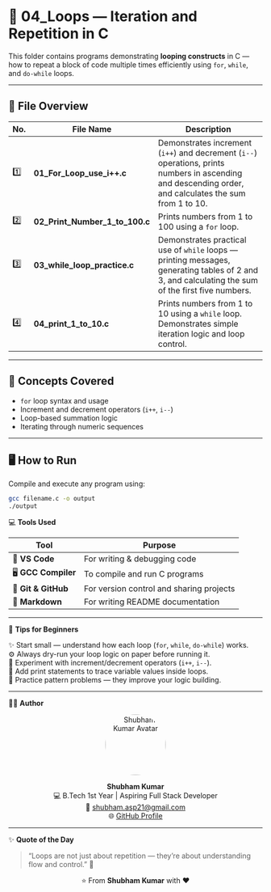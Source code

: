 # 🔁 04_Loops — Iteration and Repetition in C  

This folder contains programs demonstrating **looping constructs** in C — how to repeat a block of code multiple times efficiently using `for`, `while`, and `do-while` loops.  

---

## 📂 File Overview  

| No. | File Name | Description |
|-----|------------|--------------|
| 1️⃣ | **01_For_Loop_use_i++.c** | Demonstrates increment (`i++`) and decrement (`i--`) operations, prints numbers in ascending and descending order, and calculates the sum from 1 to 10. |
| 2️⃣ | **02_Print_Number_1_to_100.c** | Prints numbers from 1 to 100 using a `for` loop. |
| 3️⃣ | **03_while_loop_practice.c** | Demonstrates practical use of `while` loops — printing messages, generating tables of 2 and 3, and calculating the sum of the first five numbers. |
| 4️⃣ | **04_print_1_to_10.c** | Prints numbers from 1 to 10 using a `while` loop. Demonstrates simple iteration logic and loop control. |


---

## 🧩 Concepts Covered  
- `for` loop syntax and usage  
- Increment and decrement operators (`i++`, `i--`)  
- Loop-based summation logic  
- Iterating through numeric sequences  

---

## 🖥️ How to Run  

Compile and execute any program using:  
```bash
gcc filename.c -o output
./output
```

💻 **Tools Used**

| Tool | Purpose |
|------|----------|
| 🧠 **VS Code** | For writing & debugging code |
| 🖥️ **GCC Compiler** | To compile and run C programs |
| 🐙 **Git & GitHub** | For version control and sharing projects |
| 📘 **Markdown** | For writing README documentation |

---

🔰 **Tips for Beginners**

✨ Start small — understand how each loop (`for`, `while`, `do-while`) works.  
⚙️ Always dry-run your loop logic on paper before running it.  
🔄 Experiment with increment/decrement operators (`i++`, `i--`).  
🧩 Add print statements to trace variable values inside loops.  
💪 Practice pattern problems — they improve your logic building.

---

👨‍💻 **Author**

<p align="center">
  <img src="https://avatars.githubusercontent.com/shubham21-star" width="120" style="border-radius:50%;" alt="Shubham Kumar Avatar"/>
</p>
<p align="center">
  <b>Shubham Kumar</b><br>
  💻 B.Tech 1st Year | Aspiring Full Stack Developer<br>
  📧 <a href="mailto:shubham.asp21@gmail.com">shubham.asp21@gmail.com</a><br>
  🌐 <a href="https://github.com/shubham21-star" target="_blank">GitHub Profile</a>
</p>

---

✨ **Quote of the Day**

> “Loops are not just about repetition — they’re about understanding flow and control.” 💪  

<p align="center">⭐ From <b>Shubham Kumar</b> with ❤️</p>

